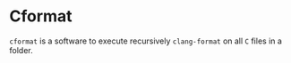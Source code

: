# Cformat

`cformat` is a software to execute recursively `clang-format` on all `C` files in a folder.
